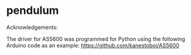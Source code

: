 # pendulum


Acknowledgements:

The driver for AS5600 was programmed for Python using the following Arduino code as an example:
https://github.com/kanestoboi/AS5600
